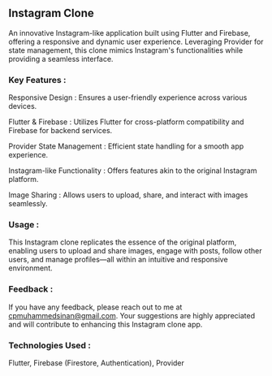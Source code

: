 
## Instagram Clone
An innovative Instagram-like application built using Flutter and Firebase, offering a responsive and dynamic user experience. Leveraging Provider for state management, this clone mimics Instagram's functionalities while providing a seamless interface.

### Key Features :

Responsive Design : Ensures a user-friendly experience across various devices.

Flutter & Firebase : Utilizes Flutter for cross-platform compatibility and Firebase for backend services.

Provider State Management : Efficient state handling for a smooth app experience.

Instagram-like Functionality : Offers features akin to the original Instagram platform.

Image Sharing : Allows users to upload, share, and interact with images seamlessly.

### Usage :
This Instagram clone replicates the essence of the original platform, enabling users to upload and share images, engage with posts, follow other users, and manage profiles—all within an intuitive and responsive environment.

### Feedback :
If you have any feedback, please reach out to me at cpmuhammedsinan@gmail.com. Your suggestions are highly appreciated and will contribute to enhancing this Instagram clone app.

### Technologies Used :
Flutter, Firebase (Firestore, Authentication), Provider
